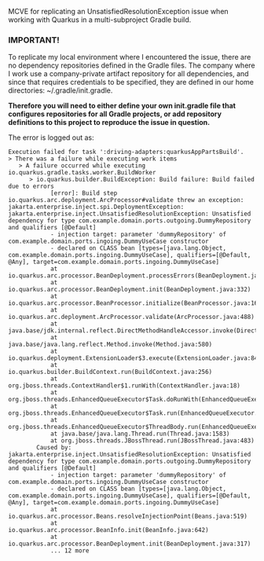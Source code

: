 MCVE for replicating an UnsatisfiedResolutionException issue when working with Quarkus in a multi-subproject Gradle build.

### IMPORTANT!

To replicate my local environment where I encountered the issue, there are no dependency repositories defined in the Gradle files. The company where 
I work use a company-private artifact repository for all dependencies, and since that requires credentials to be specified, they are defined in our
home directories: ~/.gradle/init.gradle.

**Therefore you will need to either define your own init.gradle file that configures repositories for all Gradle projects, or add repository
definitions to this project to reproduce the issue in question.**

The error is logged out as:
```
Execution failed for task ':driving-adapters:quarkusAppPartsBuild'.
> There was a failure while executing work items
   > A failure occurred while executing io.quarkus.gradle.tasks.worker.BuildWorker
      > io.quarkus.builder.BuildException: Build failure: Build failed due to errors
        	[error]: Build step io.quarkus.arc.deployment.ArcProcessor#validate threw an exception: jakarta.enterprise.inject.spi.DeploymentException: jakarta.enterprise.inject.UnsatisfiedResolutionException: Unsatisfied dependency for type com.example.domain.ports.outgoing.DummyRepository and qualifiers [@Default]
        	- injection target: parameter 'dummyRepository' of com.example.domain.ports.ingoing.DummyUseCase constructor
        	- declared on CLASS bean [types=[java.lang.Object, com.example.domain.ports.ingoing.DummyUseCase], qualifiers=[@Default, @Any], target=com.example.domain.ports.ingoing.DummyUseCase]
        	at io.quarkus.arc.processor.BeanDeployment.processErrors(BeanDeployment.java:1529)
        	at io.quarkus.arc.processor.BeanDeployment.init(BeanDeployment.java:332)
        	at io.quarkus.arc.processor.BeanProcessor.initialize(BeanProcessor.java:166)
        	at io.quarkus.arc.deployment.ArcProcessor.validate(ArcProcessor.java:488)
        	at java.base/jdk.internal.reflect.DirectMethodHandleAccessor.invoke(DirectMethodHandleAccessor.java:103)
        	at java.base/java.lang.reflect.Method.invoke(Method.java:580)
        	at io.quarkus.deployment.ExtensionLoader$3.execute(ExtensionLoader.java:849)
        	at io.quarkus.builder.BuildContext.run(BuildContext.java:256)
        	at org.jboss.threads.ContextHandler$1.runWith(ContextHandler.java:18)
        	at org.jboss.threads.EnhancedQueueExecutor$Task.doRunWith(EnhancedQueueExecutor.java:2516)
        	at org.jboss.threads.EnhancedQueueExecutor$Task.run(EnhancedQueueExecutor.java:2495)
        	at org.jboss.threads.EnhancedQueueExecutor$ThreadBody.run(EnhancedQueueExecutor.java:1521)
        	at java.base/java.lang.Thread.run(Thread.java:1583)
        	at org.jboss.threads.JBossThread.run(JBossThread.java:483)
        Caused by: jakarta.enterprise.inject.UnsatisfiedResolutionException: Unsatisfied dependency for type com.example.domain.ports.outgoing.DummyRepository and qualifiers [@Default]
        	- injection target: parameter 'dummyRepository' of com.example.domain.ports.ingoing.DummyUseCase constructor
        	- declared on CLASS bean [types=[java.lang.Object, com.example.domain.ports.ingoing.DummyUseCase], qualifiers=[@Default, @Any], target=com.example.domain.ports.ingoing.DummyUseCase]
        	at io.quarkus.arc.processor.Beans.resolveInjectionPoint(Beans.java:519)
        	at io.quarkus.arc.processor.BeanInfo.init(BeanInfo.java:642)
        	at io.quarkus.arc.processor.BeanDeployment.init(BeanDeployment.java:317)
        	... 12 more
```